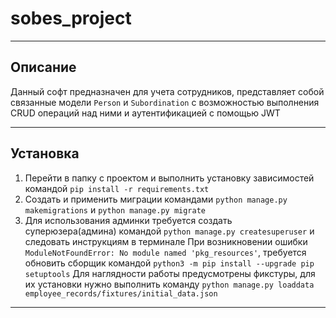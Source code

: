 # sobes_project
________________________________________________________________

## Описание

Данный софт предназначен для учета сотрудников, представляет собой связанные модели `Person` и `Subordination` с возможностью выполнения CRUD операций над ними и аутентификацией с помощью JWT

________________________________________________________________
## Установка

1. Перейти в папку с проектом и выполнить установку зависимостей командой `pip install -r requirements.txt`
2. Создать и применить миграции командами `python manage.py makemigrations` и `python manage.py migrate`
3. Для использования админки требуется создать суперюзера(админа) командой `python manage.py createsuperuser` и следовать инструкциям в терминале
При возникновении ошибки `ModuleNotFoundError: No module named 'pkg_resources'`, требуется обновить сборщик командой `python3 -m pip install --upgrade pip setuptools`
Для наглядности работы предусмотрены фикстуры, для их установки нужно выполнить команду `python manage.py loaddata employee_records/fixtures/initial_data.json`
________________________________________________________________

